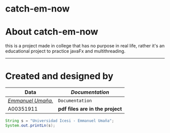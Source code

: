 # catch-em-now

# About catch-em-now

this is a project made in college that has no purpose in real life, rather it's an educational project to practice javaFx and multithreading.
___

# Created and designed by

**Data**| *Documentation* | 
--- | --- 
[*Emmanuel Umaña.*](https://github.com/idkwhattoputkk) | `Documentation`  | 
A00351911 | **pdf files are in the project**




```java
String s = "Universidad Icesi - Emmanuel Umaña";
System.out.printLn(s);
```

